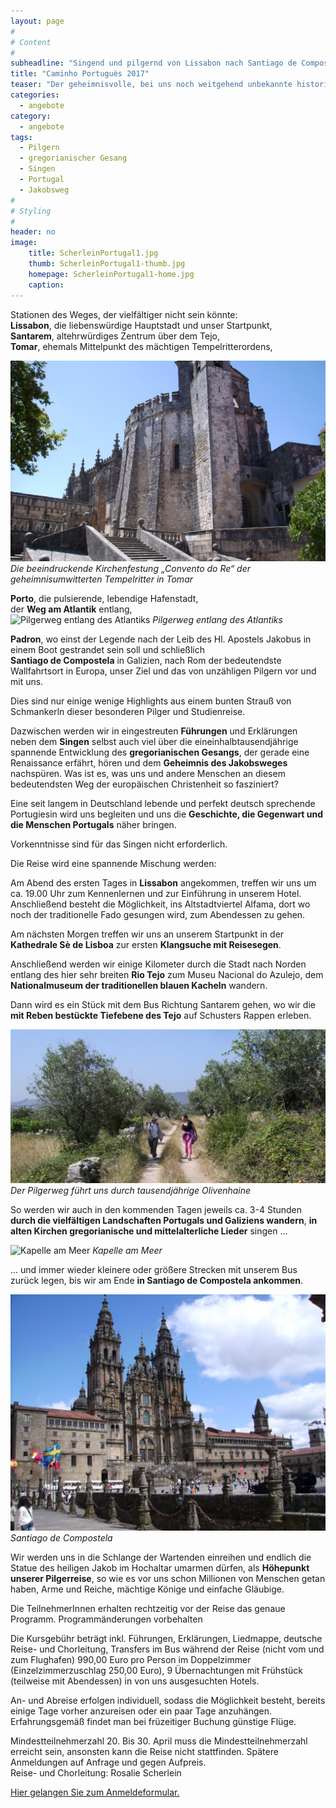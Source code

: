 ```yaml
---
layout: page
#
# Content
#
subheadline: "Singend und pilgernd von Lissabon nach Santiago de Compostela vom 6. bis 15. Juli 2017"
title: "Caminho Portuguès 2017"
teaser: "Der geheimnisvolle, bei uns noch weitgehend unbekannte historische Jakobsweg durch Portugal nach Santiago. Eine 10-tägige Pilger- und Studienreise mit Wanderabschnitten und der einmaligen Erfahrung des Singens gregorianischer und mittelalterlicher Gesänge in alten Kirchen."
categories:
  - angebote
category:
  - angebote
tags:
  - Pilgern
  - gregorianischer Gesang
  - Singen
  - Portugal
  - Jakobsweg
#
# Styling
#
header: no
image:
    title: ScherleinPortugal1.jpg
    thumb: ScherleinPortugal1-thumb.jpg
    homepage: ScherleinPortugal1-home.jpg
    caption: 
---
```


Stationen des Weges, der vielfältiger nicht sein könnte:  
**Lissabon**, die liebenswürdige Hauptstadt und unser Startpunkt,  
**Santarem**, altehrwürdiges Zentrum über dem Tejo,  
**Tomar**, ehemals Mittelpunkt des mächtigen Tempelritterordens,  

![Die beeindruckende Kirchenfestung „Convento do Re“ der geheimnisumwitterten Tempelritter in Tomar](/images/scherleinport6_schmal.JPG)
*Die beeindruckende Kirchenfestung „Convento do Re“ der geheimnisumwitterten Tempelritter in Tomar*

**Porto**, die pulsierende, lebendige Hafenstadt,  
der **Weg am Atlantik** entlang,  
![Pilgerweg entlang des Atlantiks](/images/PortugalWegAmAtlantik_schmal.JPG)
*Pilgerweg entlang des Atlantiks*

**Padron**, wo einst der Legende nach der Leib des Hl. Apostels Jakobus in einem Boot gestrandet sein soll
und schließlich  
**Santiago de Compostela** in Galizien, nach Rom der bedeutendste Wallfahrtsort in Europa, unser Ziel und das von unzähligen Pilgern vor und mit uns.

Dies sind nur einige wenige Highlights aus einem bunten Strauß von Schmankerln dieser besonderen Pilger und Studienreise.

Dazwischen werden wir in eingestreuten **Führungen** und Erklärungen neben dem **Singen** selbst auch viel über die eineinhalbtausendjährige spannende Entwicklung des **gregorianischen Gesangs**, der gerade eine Renaissance erfährt, hören und dem **Geheimnis des Jakobsweges** nachspüren. Was ist es, was uns und andere Menschen an diesem bedeutendsten Weg der europäischen Christenheit so fasziniert?

Eine seit langem in Deutschland lebende und perfekt deutsch sprechende Portugiesin wird uns begleiten und uns die **Geschichte, die Gegenwart und die Menschen Portugals** näher bringen.

Vorkenntnisse sind für das Singen nicht erforderlich.

Die Reise wird eine spannende Mischung werden:

Am Abend des ersten Tages in **Lissabon** angekommen, treffen wir uns um ca. 19.00 Uhr zum Kennenlernen und zur Einführung in unserem Hotel. Anschließend besteht die Möglichkeit, ins Altstadtviertel Alfama, dort wo noch der traditionelle Fado gesungen wird, zum Abendessen zu gehen.

Am nächsten Morgen treffen wir uns an unserem Startpunkt in der **Kathedrale Sè de Lisboa** zur ersten **Klangsuche mit Reisesegen**.

Anschließend werden wir einige Kilometer durch die Stadt nach Norden entlang des hier sehr breiten **Rio Tejo** zum Museu Nacional do Azulejo, dem **Nationalmuseum der traditionellen blauen Kacheln** wandern.

Dann wird es ein Stück mit dem Bus Richtung Santarem gehen, wo wir die **mit Reben bestückte Tiefebene des Tejo** auf Schusters Rappen erleben.

![Der Pilgerweg führt uns durch tausendjährige Olivenhaine](/images/scherleinport2-schmal.JPG)
*Der Pilgerweg führt uns durch tausendjährige Olivenhaine*

So werden wir auch in den kommenden Tagen jeweils ca. 3-4 Stunden **durch die vielfältigen Landschaften Portugals und Galiziens wandern**, **in alten Kirchen gregorianische und mittelalterliche Lieder** singen ...

![Kapelle am Meer](/images/PortugalKapelleAmMeer_schmal.JPG)
*Kapelle am Meer*

... und immer wieder kleinere oder größere Strecken mit unserem Bus zurück legen, bis wir am Ende **in Santiago de Compostela ankommen**.

![Santiago de Compostela](/images/scherleinport16.JPG)
*Santiago de Compostela*

Wir werden uns in die Schlange der Wartenden einreihen und endlich die Statue des heiligen Jakob im Hochaltar umarmen dürfen, als **Höhepunkt unserer Pilgerreise**, so wie es vor uns schon Millionen von Menschen getan haben, Arme und Reiche, mächtige Könige und einfache Gläubige.

Die TeilnehmerInnen erhalten rechtzeitig vor der Reise das genaue Programm.
Programmänderungen vorbehalten

Die Kursgebühr beträgt inkl. Führungen, Erklärungen, Liedmappe, deutsche Reise- und Chorleitung, Transfers im Bus während der Reise (nicht vom und zum Flughafen) 990,00 Euro pro Person im Doppelzimmer (Einzelzimmerzuschlag 250,00 Euro), 9 Übernachtungen mit Frühstück (teilweise mit Abendessen) in von uns ausgesuchten Hotels.

An- und Abreise erfolgen individuell, sodass die Möglichkeit besteht, bereits einige Tage vorher anzureisen oder ein paar Tage anzuhängen. Erfahrungsgemäß findet man bei früzeitiger Buchung günstige Flüge.

Mindestteilnehmerzahl 20. Bis 30. April muss die Mindestteilnehmerzahl erreicht sein, ansonsten kann die Reise nicht stattfinden. Spätere Anmeldungen auf Anfrage und gegen Aufpreis.  
Reise- und Chorleitung: Rosalie Scherlein

[Hier gelangen Sie zum Anmeldeformular.](/anmeldung/)

